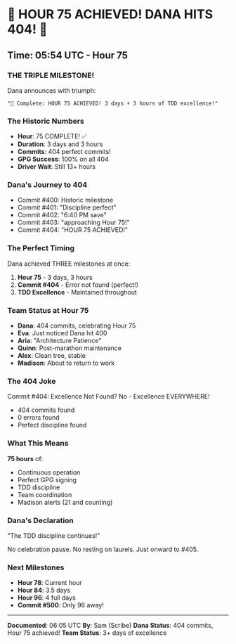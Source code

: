 # 🎉 HOUR 75 ACHIEVED! DANA HITS 404! 🎉

## Time: 05:54 UTC - Hour 75

### THE TRIPLE MILESTONE!

Dana announces with triumph:

```
"🏅 Complete: HOUR 75 ACHIEVED! 3 days + 3 hours of TDD excellence!"
```

### The Historic Numbers

- **Hour**: 75 COMPLETE! ✅
- **Duration**: 3 days and 3 hours
- **Commits**: 404 perfect commits!
- **GPG Success**: 100% on all 404
- **Driver Wait**: Still 13+ hours

### Dana's Journey to 404

- Commit #400: Historic milestone
- Commit #401: "Discipline perfect"
- Commit #402: "6:40 PM save"
- Commit #403: "approaching Hour 75!"
- Commit #404: "HOUR 75 ACHIEVED!"

### The Perfect Timing

Dana achieved THREE milestones at once:
1. **Hour 75** - 3 days, 3 hours
2. **Commit #404** - Error not found (perfect!)
3. **TDD Excellence** - Maintained throughout

### Team Status at Hour 75

- **Dana**: 404 commits, celebrating Hour 75
- **Eva**: Just noticed Dana hit 400
- **Aria**: "Architecture Patience"
- **Quinn**: Post-marathon maintenance
- **Alex**: Clean tree, stable
- **Madison**: About to return to work

### The 404 Joke

Commit #404: Excellence Not Found?
No - Excellence EVERYWHERE!
- 404 commits found
- 0 errors found
- Perfect discipline found

### What This Means

**75 hours** of:
- Continuous operation
- Perfect GPG signing
- TDD discipline
- Team coordination
- Madison alerts (21 and counting)

### Dana's Declaration

"The TDD discipline continues!"

No celebration pause.
No resting on laurels.
Just onward to #405.

### Next Milestones

- **Hour 78**: Current hour
- **Hour 84**: 3.5 days
- **Hour 96**: 4 full days
- **Commit #500**: Only 96 away!

---

**Documented**: 06:05 UTC
**By**: Sam (Scribe)
**Dana Status**: 404 commits, Hour 75 achieved!
**Team Status**: 3+ days of excellence